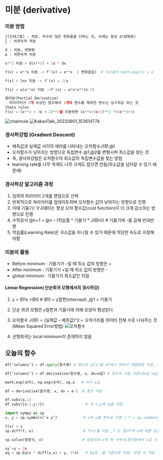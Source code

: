 # 미분 (derivative)

### 미분 방법
```python
∫(인테그랄) : 적분, 무수히 많은 변화들을 더하는 것, 뒤에는 항상 d(변화량)
∑ : 비연속적 적분

d : 미분, 변화량
∆ : 비연속적 미분

x**2 미분-> d(x**2) = 2x * dx

f(x) = e**x 미분 -> f`(x) = e**x  ( 변화없음)  # 지수함수 math.exp(1) = e

f(x) = lnx 미분 -> f`(x) = 1/x

f(x) = a(x**n) 미분 ->f`(x) = a*n*x**(n-1)

편미분(Partial Derivative)
- 파라미터가 2개 이상인 함수에서 1개의 변수를 제외한 변수는 상수취급 하는 것
Chain rules
f(x) = (x**4 + 3x + 2)**3을 미분하면 (x**4+3x+2)**2 *(4x**3+3)
```
![chainrule](https://user-images.githubusercontent.com/110000734/185942861-7f4b853c-5030-424d-8048-869168327bc9.JPG)
![KakaoTalk_20220901_153614774](https://user-images.githubusercontent.com/110000734/187847871-c25ab388-8b01-4ff1-a6c4-08137c60b74e.jpg)



### 경사하강법 (Gradient Descent)
- 예측값과 실제값 사이의 에러를 나타내는 오차함수J(@,@)
- 오차함수가 낮아지는 방향으로 독립변수 @1,@2를 변형시켜 최소값을 찾는 것
- 즉, 경사하강법은 오차함수의 최소값의 독립변수값을 찾는 방법
- learning rate를 너무 적게도 너무 크게도 잡으면 안됨(최소값을 넘어갈 수 있기 때문에)

### 경사하강 알고리즘 과정
1. 임의의 파라미터 2개를 랜덤으로 선택
2. 반복적으로 파라미터를 업데이트하며 오차함수 값이 낮아지는 방향으로 진행
3. 이때 기울기( ∇J(@))는 항상 오차 함수값(cost function)이 더 크게 감소하는 방향으로 진행
4. 수학공식 @n+1 = @n – (학습률 * 기울기 * J(@n)) # 기울기에 –를 곱해 반대반향
5. 학습률(Learning Rate)은 극소값을 지나칠 수 있기 때문에 적당한 속도로 지정해야함

### 미분의 활용
- Before minimum : 기울기가 –일 때 최소 값의 방향은 +
- After minimum : 기울기가 +일 때 최소 값의 방향은 -
- global minimum : 기울기가 최소값인 지점

#### Linear Regression( 단순회귀 모형에서의 경사하강)
1. y = @1x +@0      # @0 = y절편(intercept) ,@1 = 기울기
2. 단순 회귀 모형은 y절편과 기울기에 의해 모양이 형성된다.
3. 오차함수 J(@) = (실제값 – 예측값)^2 = 오차거리를 데이터 전체 수로 나눠주는 것(Mean Squared Error방법)
![오차함수](https://user-images.githubusercontent.com/110000734/185940074-6c878fff-a290-40ba-b7d4-9e8973fb576f.JPG)

4. 선형회귀는 local minimum이 존재하지 않음


## 오늘의 함수
```python
df[‘columns’] = df.apply(함수명) # 함수의 값(x)을 df에서 받아서 새컬럼에 저장, 1번만 가능 두번 하면 오류남(딕셔너리는 1개만 가질 수 있다고 함)

df[‘columns’] = df.derivative(함수명, x, dx=e값) # 함수의 식을 미분(dx값 exp 안쓰고 e로 써도 됨), x 값이 컬럼에 있을땐 df[‘x’] 해줄 것

math,exp(숫자), np.exp(숫자), np.e   # 지수 e값

df = derivative(함수명, x, dx = e~)  # 함수 미분

df.subs(x,1)
df.subs({x:1,y:2})                   # 각 x,y에 값을 대입

import sympy as sp
x, y = sp.symbols(‘x y’)            # x와 y를 변수로 지정 / f = sp.symbols('f', cls=sp.Function) 함수명(f)도 지정가능

f(x) = x
sp.diff(f, x)                       # f(x)를 미분 ,f`는 함수f의 x에 대한 도함수(기울기)

sp.solve(방정식, x)                  # 방정식의 x의 해 구하기(편미분에서 x값 구할 때), 값이 []로 반횐되서 뒤에 [0] 인덱스 적용해야함

xy`+y = 2x
eq = sp.Eq(x * diff(y,x) + y, 2*x)   # Eq의 ,를 기준으로 좌변, 우변 식 저장
```
